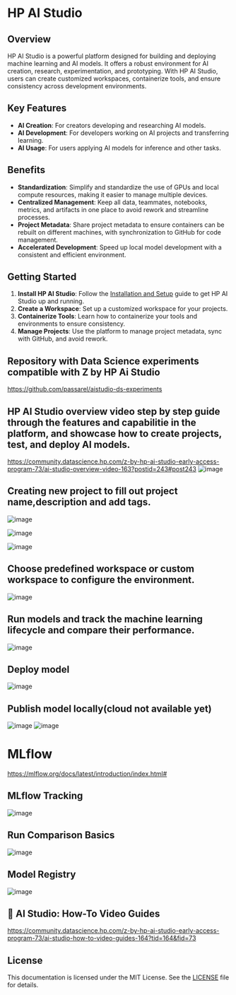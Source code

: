 
# HP AI Studio

## Overview

HP AI Studio is a powerful platform designed for building and deploying machine learning and AI models. It offers a robust environment for AI creation, research, experimentation, and prototyping. With HP AI Studio, users can create customized workspaces, containerize tools, and ensure consistency across development environments.

## Key Features

- **AI Creation**: For creators developing and researching AI models.
- **AI Development**: For developers working on AI projects and transferring learning.
- **AI Usage**: For users applying AI models for inference and other tasks.

## Benefits

- **Standardization**: Simplify and standardize the use of GPUs and local compute resources, making it easier to manage multiple devices.
- **Centralized Management**: Keep all data, teammates, notebooks, metrics, and artifacts in one place to avoid rework and streamline processes.
- **Project Metadata**: Share project metadata to ensure containers can be rebuilt on different machines, with synchronization to GitHub for code management.
- **Accelerated Development**: Speed up local model development with a consistent and efficient environment.

## Getting Started

1. **Install HP AI Studio**: Follow the [Installation and Setup](installation.md) guide to get HP AI Studio up and running.
2. **Create a Workspace**: Set up a customized workspace for your projects.
3. **Containerize Tools**: Learn how to containerize your tools and environments to ensure consistency.
4. **Manage Projects**: Use the platform to manage project metadata, sync with GitHub, and avoid rework.

## Repository with Data Science experiments compatible with Z by HP Ai Studio
https://github.com/passarel/aistudio-ds-experiments

## HP AI Studio overview video step by step guide through the features and capabilitie in the platform, and showcase how to create projects, test, and deploy AI models.
https://community.datascience.hp.com/z-by-hp-ai-studio-early-access-program-73/ai-studio-overview-video-163?postid=243#post243
![image](https://github.com/user-attachments/assets/d626d584-66d4-46ea-b28b-bf3d1cb87671)



## Creating new project to fill out project name,description and add tags.
![image](https://github.com/user-attachments/assets/3aa28dca-19fc-4350-aa78-02b9e805f03f)

![image](https://github.com/user-attachments/assets/97df26cd-8a10-4df7-a4a7-d63277bd6aee)

![image](https://github.com/user-attachments/assets/c8c24ab6-b5b6-44cd-be79-a6839121dd56)

## Choose predefined workspace or custom workspace to configure the environment.
![image](https://github.com/user-attachments/assets/168150b3-4f00-46a3-89c3-469b5ed00a28)

## Run models and track the machine learning lifecycle and compare their performance.
![image](https://github.com/user-attachments/assets/19653f53-5375-48a5-8466-71a5eee4fe75)

## Deploy model
![image](https://github.com/user-attachments/assets/e555ac00-4708-4e51-8d10-9eeb6f042b57)

## Publish model locally(cloud not available yet)
![image](https://github.com/user-attachments/assets/eed8ce01-6ddc-459b-a9ef-2a1e222c5114)
![image](https://github.com/user-attachments/assets/5e8de302-0f39-4e94-a307-0c19dd0f5a1e)


# MLflow 
https://mlflow.org/docs/latest/introduction/index.html#

## MLflow Tracking
![image](https://github.com/user-attachments/assets/1a156c80-986e-4956-8bf5-9be71ab1cee0)

## Run Comparison Basics
![image](https://github.com/user-attachments/assets/3f679c5f-b1aa-4854-8f1d-8599fa53df12)

## Model Registry
![image](https://github.com/user-attachments/assets/90613789-a5bc-4c95-a8d0-c57c5aa9bc7c)

## 🎥 AI Studio: How-To Video Guides
https://community.datascience.hp.com/z-by-hp-ai-studio-early-access-program-73/ai-studio-how-to-video-guides-164?tid=164&fid=73

## License

This documentation is licensed under the MIT License. See the [LICENSE](LICENSE) file for details.

